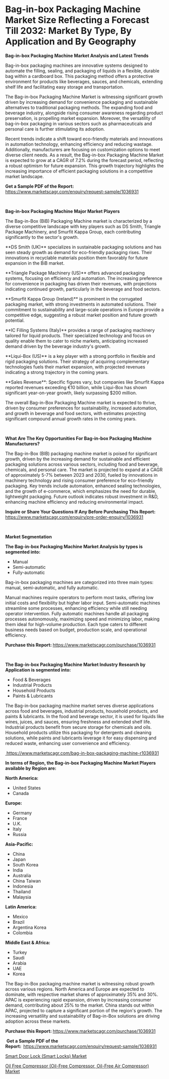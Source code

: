 <p><h1>Bag-in-box Packaging Machine Market Size Reflecting a Forecast Till 2032: Market By Type, By Application and By Geography</h1></p><p><strong>Bag-in-box Packaging Machine Market Analysis and Latest Trends</strong></p>
<p><p>Bag-in-box packaging machines are innovative systems designed to automate the filling, sealing, and packaging of liquids in a flexible, durable bag within a cardboard box. This packaging method offers a protective environment for products like beverages, sauces, and chemicals, extending shelf life and facilitating easy storage and transportation.</p><p>The Bag-in-box Packaging Machine Market is witnessing significant growth driven by increasing demand for convenience packaging and sustainable alternatives to traditional packaging methods. The expanding food and beverage industry, alongside rising consumer awareness regarding product preservation, is propelling market expansion. Moreover, the versatility of bag-in-box packaging in various sectors such as pharmaceuticals and personal care is further stimulating its adoption.</p><p>Recent trends indicate a shift toward eco-friendly materials and innovations in automation technology, enhancing efficiency and reducing wastage. Additionally, manufacturers are focusing on customization options to meet diverse client needs. As a result, the Bag-in-box Packaging Machine Market is expected to grow at a CAGR of 7.2% during the forecast period, reflecting a robust optimism for future expansion. This growth trajectory highlights the increasing importance of efficient packaging solutions in a competitive market landscape.</p></p>
<p><strong>Get a Sample PDF of the Report:&nbsp;</strong> <a href="https://www.marketscagr.com/enquiry/request-sample/1036931?utm_campaign=2114&utm_medium=2&utm_source=Github&utm_content=ia&utm_term=21032025&utm_id=bag-in-box-packaging-machine">https://www.marketscagr.com/enquiry/request-sample/1036931</a></p>
<p>&nbsp;</p>
<p><strong>Bag-in-box Packaging Machine Major Market Players</strong></p>
<p><p>The Bag-in-Box (BiB) Packaging Machine market is characterized by a diverse competitive landscape with key players such as DS Smith, Triangle Package Machinery, and Smurfit Kappa Group, each contributing significantly to the sector's growth.</p><p>**DS Smith (UK)** specializes in sustainable packaging solutions and has seen steady growth as demand for eco-friendly packaging rises. Their innovations in recyclable materials position them favorably for future expansion in the BiB market.</p><p>**Triangle Package Machinery (US)** offers advanced packaging systems, focusing on efficiency and automation. The increasing preference for convenience in packaging has driven their revenues, with projections indicating continued growth, particularly in the beverage and food sectors.</p><p>**Smurfit Kappa Group (Ireland)** is prominent in the corrugated packaging market, with strong investments in automated solutions. Their commitment to sustainability and large-scale operations in Europe provide a competitive edge, suggesting a robust market position and future growth potential.</p><p>**IC Filling Systems (Italy)** provides a range of packaging machinery tailored for liquid products. Their specialized technology and focus on quality enable them to cater to niche markets, anticipating increased demand driven by the beverage industry's growth.</p><p>**Liqui-Box (US)** is a key player with a strong portfolio in flexible and rigid packaging solutions. Their strategy of acquiring complementary technologies fuels their market expansion, with projected revenues indicating a strong trajectory in the coming years.</p><p>**Sales Revenue**: Specific figures vary, but companies like Smurfit Kappa reported revenues exceeding €10 billion, while Liqui-Box has shown significant year-on-year growth, likely surpassing $200 million.</p><p>The overall Bag-in-Box Packaging Machine market is expected to thrive, driven by consumer preferences for sustainability, increased automation, and growth in beverage and food sectors, with estimates projecting significant compound annual growth rates in the coming years.</p></p>
<p>&nbsp;</p>
<p><strong>What Are The Key Opportunities For Bag-in-box Packaging Machine Manufacturers?</strong></p>
<p><p>The Bag-in-Box (BIB) packaging machine market is poised for significant growth, driven by the increasing demand for sustainable and efficient packaging solutions across various sectors, including food and beverage, chemicals, and personal care. The market is projected to expand at a CAGR of approximately 5-7% between 2023 and 2030, fueled by innovations in machinery technology and rising consumer preference for eco-friendly packaging. Key trends include automation, enhanced sealing technologies, and the growth of e-commerce, which emphasizes the need for durable, lightweight packaging. Future outlook indicates robust investment in R&D, enhancing machine efficiency and reducing environmental impact.</p></p>
<p><strong>Inquire or Share Your Questions If Any Before Purchasing This Report:</strong> <a href="https://www.marketscagr.com/enquiry/pre-order-enquiry/1036931?utm_campaign=2114&utm_medium=2&utm_source=Github&utm_content=ia&utm_term=21032025&utm_id=bag-in-box-packaging-machine">https://www.marketscagr.com/enquiry/pre-order-enquiry/1036931</a></p>
<p>&nbsp;</p>
<p><strong>Market Segmentation</strong></p>
<p><strong>The Bag-in-box Packaging Machine Market Analysis by types is segmented into:</strong></p>
<p><ul><li>Manual</li><li>Semi-automatic</li><li>Fully-automatic</li></ul></p>
<p><p>Bag-in-box packaging machines are categorized into three main types: manual, semi-automatic, and fully automatic. </p><p>Manual machines require operators to perform most tasks, offering low initial costs and flexibility but higher labor input. Semi-automatic machines streamline some processes, enhancing efficiency while still needing operator intervention. Fully automatic machines handle all packaging processes autonomously, maximizing speed and minimizing labor, making them ideal for high-volume production. Each type caters to different business needs based on budget, production scale, and operational efficiency.</p></p>
<p><strong>Purchase this Report:&nbsp;</strong><a href="https://www.marketscagr.com/purchase/1036931?utm_campaign=2114&utm_medium=2&utm_source=Github&utm_content=ia&utm_term=21032025&utm_id=bag-in-box-packaging-machine">https://www.marketscagr.com/purchase/1036931</a></p>
<p>&nbsp;</p>
<p><strong>The Bag-in-box Packaging Machine Market Industry Research by Application is segmented into:</strong></p>
<p><ul><li>Food & Beverages</li><li>Industrial Products</li><li>Household Products</li><li>Paints & Lubricants</li></ul></p>
<p><p>The Bag-in-box packaging machine market serves diverse applications across food and beverages, industrial products, household products, and paints & lubricants. In the food and beverage sector, it is used for liquids like wines, juices, and sauces, ensuring freshness and extended shelf life. Industrial products benefit from secure storage for chemicals and oils. Household products utilize this packaging for detergents and cleaning solutions, while paints and lubricants leverage it for easy dispensing and reduced waste, enhancing user convenience and efficiency.</p></p>
<p><a href="https://www.marketscagr.com/bag-in-box-packaging-machine-r1036931?utm_campaign=2114&utm_medium=2&utm_source=Github&utm_content=ia&utm_term=21032025&utm_id=bag-in-box-packaging-machine">&nbsp;https://www.marketscagr.com/bag-in-box-packaging-machine-r1036931</a></p>
<p><strong>In terms of Region, the Bag-in-box Packaging Machine Market Players available by Region are:</strong></p>
<p>
    <p> <strong> North America: </strong>
        <ul>
            <li>United States</li>
            <li>Canada</li>
        </ul>
        </p> 
    <p> <strong> Europe: </strong>
        <ul>
            <li>Germany</li>
            <li>France</li>
            <li>U.K.</li>
            <li>Italy</li>
            <li>Russia</li>
        </ul>
        </p> 
    <p> <strong> Asia-Pacific: </strong>
        <ul>
            <li>China</li>
            <li>Japan</li>
            <li>South Korea</li>
            <li>India</li>
            <li>Australia</li>
            <li>China Taiwan</li>
            <li>Indonesia</li>
            <li>Thailand</li>
            <li>Malaysia</li>
        </ul>
        </p> 
    <p> <strong> Latin America: </strong>
        <ul>
            <li>Mexico</li>
            <li>Brazil</li>
            <li>Argentina Korea</li>
            <li>Colombia</li>
        </ul>
        </p> 
    <p> <strong> Middle East & Africa: </strong>
        <ul>
            <li>Turkey</li>
            <li>Saudi</li>
            <li>Arabia</li>
            <li>UAE</li>
            <li>Korea</li>
        </ul>
    </p>
    </p>
<p><p>The Bag-in-Box packaging machine market is witnessing robust growth across various regions. North America and Europe are expected to dominate, with respective market shares of approximately 35% and 30%. APAC is experiencing rapid expansion, driven by increasing consumer demand, contributing about 25% to the market. China stands out within APAC, projected to capture a significant portion of the region's growth. The increasing versatility and sustainability of Bag-in-Box solutions are driving adoption across these markets.</p></p>
<p><strong>Purchase this Report: </strong><a href="https://www.marketscagr.com/purchase/1036931?utm_campaign=2114&utm_medium=2&utm_source=Github&utm_content=ia&utm_term=21032025&utm_id=bag-in-box-packaging-machine">https://www.marketscagr.com/purchase/1036931</a></p>
<p>&nbsp;<strong>Get a Sample PDF of the Report:&nbsp;&nbsp;</strong><a href="https://www.marketscagr.com/enquiry/request-sample/1036931?utm_campaign=2114&utm_medium=2&utm_source=Github&utm_content=ia&utm_term=21032025&utm_id=bag-in-box-packaging-machine">https://www.marketscagr.com/enquiry/request-sample/1036931</a></p>
<p><strong></strong></p>
<p><p><a href="https://github.com/pizolina/Market-Research-Report-List-7/blob/main/smart-door-lock-smart-locks-market.md?utm_campaign=2114&utm_medium=2&utm_source=Github&utm_content=ia&utm_term=21032025&utm_id=bag-in-box-packaging-machine">Smart Door Lock (Smart Locks) Market</a></p><p><a href="https://github.com/sionepeppess/Market-Research-Report-List-1/blob/main/oil-free-compressor-oil-free-compressor-oil-free-air-compressor-market.md?utm_campaign=2114&utm_medium=2&utm_source=Github&utm_content=ia&utm_term=21032025&utm_id=bag-in-box-packaging-machine">Oil Free Compressor (Oil-Free Compressor, Oil-Free Air Compressor) Market</a></p></p>
